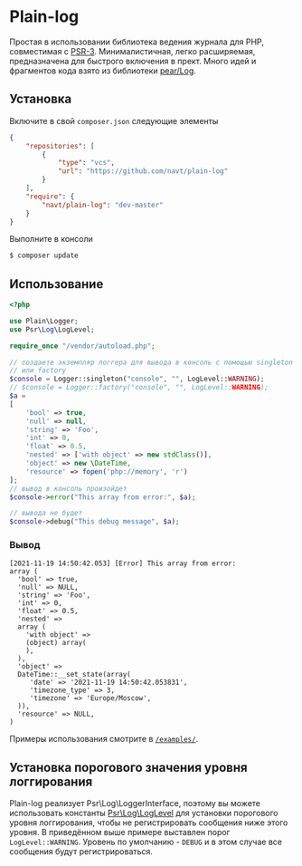 # Plain-log
Простая в использовании библиотека ведения журнала для PHP, совместимая с [PSR-3](https://github.com/php-fig/fig-standards/blob/master/accepted/PSR-3-logger-interface.md). Минималистичная, легко расширяемая, предназначена для быстрого включения в прект. Много идей и фрагментов кода взято из библиотеки [pear/Log](https://github.com/pear/Log).
## Установка
Включите в свой `composer.json` следующие элементы
```json
{
    "repositories": [
        {
            "type": "vcs",
            "url": "https://github.com/navt/plain-log"
        }
    ],
    "require": {
        "navt/plain-log": "dev-master"
    }
}
```
Выполните в консоли
```bash
$ composer update
```
## Использование
```php
<?php

use Plain\Logger;
use Psr\Log\LogLevel;

require_once "/vendor/autoload.php";

// создаете экземпляр логгера для вывода в консоль с помощью singleton 
// или factory
$console = Logger::singleton("console", "", LogLevel::WARNING);
// $console = Logger::factory("console", "", LogLevel::WARNING);
$a = 
[
    'bool' => true,
    'null' => null,
    'string' => 'Foo',
    'int' => 0,
    'float' => 0.5,
    'nested' => ['with object' => new stdClass()],
    'object' => new \DateTime,
    'resource' => fopen('php://memory', 'r')
];
// вывод в консоль произойдет
$console->error("This array from error:", $a);

// вывода не будет
$console->debug("This debug message", $a);
```
### Вывод
```log
[2021-11-19 14:50:42.053] [Error] This array from error:
array (
  'bool' => true,
  'null' => NULL,
  'string' => 'Foo',
  'int' => 0,
  'float' => 0.5,
  'nested' => 
  array (
    'with object' => 
    (object) array(
    ),
  ),
  'object' => 
  DateTime::__set_state(array(
     'date' => '2021-11-19 14:50:42.053831',
     'timezone_type' => 3,
     'timezone' => 'Europe/Moscow',
  )),
  'resource' => NULL,
)
```
Примеры использования смотрите в [`/examples/`](https://github.com/navt/plain-log/tree/master/examples).

## Установка порогового значения уровня логгирования
Plain-log реализует Psr\Log\LoggerInterface, поэтому вы можете использовать константы [Psr\Log\LogLevel](https://github.com/php-fig/fig-standards/blob/master/accepted/PSR-3-logger-interface.md#5-psrlogloglevel) для установки порогового уровня логгирования, чтобы не регистрировать сообщения ниже этого уровня. В приведённом выше примере выставлен порог `LogLevel::WARNING`.
Уровень по умолчанию - `DEBUG` и в этом случае все сообщения будут регистрироваться.